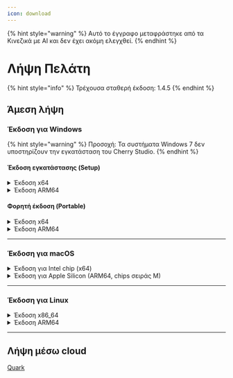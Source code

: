```yaml
---
icon: download
---
```


{% hint style="warning" %}
Αυτό το έγγραφο μεταφράστηκε από τα Κινεζικά με AI και δεν έχει ακόμη ελεγχθεί.
{% endhint %}

# Λήψη Πελάτη

{% hint style="info" %}
Τρέχουσα σταθερή έκδοση: 1.4.5
{% endhint %}

## Άμεση λήψη

### Έκδοση για Windows

{% hint style="warning" %}
Προσοχή: Τα συστήματα Windows 7 δεν υποστηρίζουν την εγκατάσταση του Cherry Studio.
{% endhint %}

#### Έκδοση εγκατάστασης (Setup)

<details>

<summary>Έκδοση x64</summary>

Κύρια σύνδεση:

【[Επίσημος ιστότοπος Cherry Studio](https://cherry-ai.com/download)】 【[GitHub](https://github.com/CherryHQ/cherry-studio/releases/download/1.4.5/Cherry-Studio-1.4.4-x64-setup.exe)】

Εναλλακτικές συνδέσεις:

【[Σύνδεση 1](https://download-cf.ocoolai.com/https://github.com/CherryHQ/cherry-studio/releases/download/1.4.5/Cherry-Studio-1.4.4-x64-setup.exe)】 【[Σύνδεση 2](https://download.ocoolai.com/https://github.com/CherryHQ/cherry-studio/releases/download/1.4.5/Cherry-Studio-1.4.4-x64-setup.exe)】 【[Σύνδεση 3](https://download.ocoolai.online/https://github.com/CherryHQ/cherry-studio/releases/download/1.4.5/Cherry-Studio-1.4.4-x64-setup.exe)】

</details>

<details>

<summary>Έκδοση ARM64</summary>

Κύρια σύνδεση:

【[Επίσημος ιστότοπος Cherry Studio](https://cherry-ai.com/download)】 【[GitHub](https://github.com/CherryHQ/cherry-studio/releases/download/1.4.5/Cherry-Studio-1.4.4-arm64-setup.exe)】

Εναλλακτικές συνδέσεις:

【[Σύνδεση 1](https://download-cf.ocoolai.com/https://github.com/CherryHQ/cherry-studio/releases/download/1.4.5/Cherry-Studio-1.4.4-arm64-setup.exe)】 【[Σύνδεση 2](https://download.ocoolai.com/https://github.com/CherryHQ/cherry-studio/releases/download/1.4.5/Cherry-Studio-1.4.4-arm64-setup.exe)】 【[Σύνδεση 3](https://download.ocoolai.online/https://github.com/CherryHQ/cherry-studio/releases/download/1.4.5/Cherry-Studio-1.4.4-arm64-setup.exe)】

</details>

#### Φορητή έκδοση (Portable)

<details>

<summary>Έκδοση x64</summary>

Κύρια σύνδεση:

【[Επίσημος ιστότοπος Cherry Studio](https://cherry-ai.com/download)】 【[GitHub](https://github.com/CherryHQ/cherry-studio/releases/download/1.4.5/Cherry-Studio-1.4.4-x64-portable.exe)】

Εναλλακτικές συνδέσεις:

【[Σύνδεση 1](https://download-cf.ocoolai.com/https://github.com/CherryHQ/cherry-studio/releases/download/1.4.5/Cherry-Studio-1.4.4-x64-portable.exe)】 【[Σύνδεση 2](https://download.ocoolai.com/https://github.com/CherryHQ/cherry-studio/releases/download/1.4.5/Cherry-Studio-1.4.4-x64-portable.exe)】 【[Σύνδεση 3](https://download.ocoolai.online/https://github.com/CherryHQ/cherry-studio/releases/download/1.4.5/Cherry-Studio-1.4.4-x64-portable.exe)】

</details>

<details>

<summary>Έκδοση ARM64</summary>

Κύρια σύνδεση:

【[Επίσημος ιστότοπος Cherry Studio](https://cherry-ai.com/download)】 【[GitHub](https://github.com/CherryHQ/cherry-studio/releases/download/1.4.5/Cherry-Studio-1.4.4-arm64-portable.exe)】

Εναλλακτικές συνδέσεις:

【[Σύνδεση 1](https://download-cf.ocoolai.com/https://github.com/CherryHQ/cherry-studio/releases/download/1.4.5/Cherry-Studio-1.4.4-arm64-portable.exe)】 【[Σύνδεση 2](https://download.ocoolai.com/https://github.com/CherryHQ/cherry-studio/releases/download/1.4.5/Cherry-Studio-1.4.4-arm64-portable.exe)】 【[Σύνδεση 3](https://download.ocoolai.online/https://github.com/CherryHQ/cherry-studio/releases/download/1.4.5/Cherry-Studio-1.4.4-arm64-portable.exe)】

</details>

***

### Έκδοση για macOS

<details>

<summary>Έκδοση για Intel chip (x64)</summary>

Κύρια σύνδεση:

【[Επίσημος ιστότοπος Cherry Studio](https://cherry-ai.com/download)】 【[GitHub](https://github.com/CherryHQ/cherry-studio/releases/download/1.4.5/Cherry-Studio-1.4.4-x64.dmg)】

Εναλλακτικές συνδέσεις:

【[Σύνδεση 1](https://download-cf.ocoolai.com/https://github.com/CherryHQ/cherry-studio/releases/download/1.4.5/Cherry-Studio-1.4.4-x64.dmg)】 【[Σύνδεση 2](https://download.ocoolai.com/https://github.com/CherryHQ/cherry-studio/releases/download/1.4.5/Cherry-Studio-1.4.4-x64.dmg)】 【[Σύνδεση 3](https://download.ocoolai.online/https://github.com/CherryHQ/cherry-studio/releases/download/1.4.5/Cherry-Studio-1.4.4-x64.dmg)】

</details>

<details>

<summary>Έκδοση για Apple Silicon (ARM64, chips σειράς M)</summary>

Κύρια σύνδεση:

【[Επίσημος ιστότοπος Cherry Studio](https://cherry-ai.com/download)】 【[GitHub](https://github.com/CherryHQ/cherry-studio/releases/download/1.4.5/Cherry-Studio-1.4.4-arm64.dmg)】

Εναλλακτικές συνδέσεις:

【[Σύνδεση 1](https://download-cf.ocoolai.com/https://github.com/CherryHQ/cherry-studio/releases/download/1.4.5/Cherry-Studio-1.4.4-arm64.dmg)】 【[Σύνδεση 2](https://download.ocoolai.com/https://github.com/CherryHQ/cherry-studio/releases/download/1.4.5/Cherry-Studio-1.4.4-arm64.dmg)】 【[Σύνδεση 3](https://download.ocoolai.online/https://github.com/CherryHQ/cherry-studio/releases/download/1.4.5/Cherry-Studio-1.4.4-arm64.dmg)】

</details>

***

### Έκδοση για Linux

<details>

<summary>Έκδοση x86_64</summary>

Κύρια σύνδεση:

【[Επίσημος ιστότοπος Cherry Studio](https://cherry-ai.com/download)】 【[GitHub](https://github.com/CherryHQ/cherry-studio/releases/download/1.4.5/Cherry-Studio-1.4.4-x86_64.AppImage)】

Εναλλακτικές συνδέσεις:

【[Σύνδεση 1](https://download-cf.ocoolai.com/https://github.com/CherryHQ/cherry-studio/releases/download/1.4.5/Cherry-Studio-1.4.4-x86_64.AppImage)】 【[Σύνδεση 2](https://download.ocoolai.com/https://github.com/CherryHQ/cherry-studio/releases/download/1.4.5/Cherry-Studio-1.4.4-x86_64.AppImage)】 【[Σύνδεση 3](https://download.ocoolai.online/https://github.com/CherryHQ/cherry-studio/releases/download/1.4.5/Cherry-Studio-1.4.4-x86_64.AppImage)】

</details>

<details>

<summary>Έκδοση ARM64</summary>

Κύρια σύνδεση:

【[Επίσημος ιστότοπος Cherry Studio](https://cherry-ai.com/download)】 【[GitHub](https://github.com/CherryHQ/cherry-studio/releases/download/1.4.5/Cherry-Studio-1.4.4-arm64.AppImage)】

Εναλλακτικές συνδέσεις:

【[Σύνδεση 1](https://download-cf.ocoolai.com/https://github.com/CherryHQ/cherry-studio/releases/download/1.4.5/Cherry-Studio-1.4.4-arm64.AppImage)】 【[Σύνδεση 2](https://download.ocoolai.com/https://github.com/CherryHQ/cherry-studio/releases/download/1.4.5/Cherry-Studio-1.4.4-arm64.AppImage)】 【[Σύνδεση 3](https://download.ocoolai.online/https://github.com/CherryHQ/cherry-studio/releases/download/1.4.5/Cherry-Studio-1.4.4-arm64-AppImage)】

</details>

***

## Λήψη μέσω cloud

[Quark](https://pan.quark.cn/s/c8533a1ec63e#/list/share)